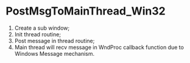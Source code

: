 # PostMsgToMainThread_Win32

1. Create a sub window;
2. Init thread routine;
3. Post message in thread routine;
4. Main thread will recv message in WndProc callback function due to Windows Message mechanism.
